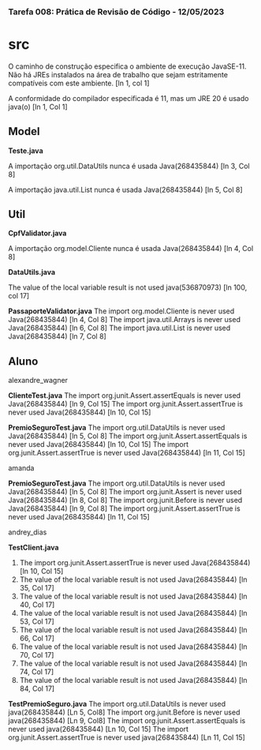### Tarefa 008: Prática de Revisão de Código - 12/05/2023

# src

O caminho de construção especifica o ambiente de execução JavaSE-11. Não há JREs instalados na área de trabalho que sejam estritamente compatíveis com este ambiente. [ln 1, col 1]

A conformidade do compilador especificada é 11, mas um JRE 20 é usado java(o) [ln 1, Col 1]

## Model

**Teste.java**
  
A importação org.util.DataUtils nunca é usada Java(268435844) [ln 3, Col 8]
  
A importação java.util.List nunca é usada Java(268435844) [ln 5, Col 8]

## Util
**CpfValidator.java**

A importação org.model.Cliente nunca é usada Java(268435844) [ln 4, Col 8]

**DataUtils.java**

The value of the local variable result is not used java(536870973) [ln 100, col 17]

**PassaporteValidator.java**
The import org.model.Cliente is never used Java(268435844) [ln 4, Col 8]
The import java.util.Arrays is never used Java(268435844) [ln 6, Col 8]
The import java.util.List is never used Java(268435844) [ln 7, Col 8]

## Aluno

alexandre_wagner

**ClienteTest.java**
The import org.junit.Assert.assertEquals is never used Java(268435844) [ln 9, Col 15]
The import org.junit.Assert.assertTrue is never used Java(268435844) [ln 10, Col 15]

**PremioSeguroTest.java**
The import org.util.DataUtils is never used Java(268435844) [ln 5, Col 8]
The import org.junit.Assert.assertEquals is never used Java(268435844) [ln 10, Col 15]
The import org.junit.Assert.assertTrue is never used Java(268435844) [ln 11, Col 15]

amanda

**PremioSeguroTest.java**
The import org.util.DataUtils is never used Java(268435844) [ln 5, Col 8]
The import org.junit.Assert is never used Java(268435844) [ln 8, Col 8]
The import org.junit.Before is never used Java(268435844) [ln 9, Col 8]
The import org.junit.Assert.assertTrue is never used Java(268435844) [ln 11, Col 15]

andrey_dias

**TestClient.java**
1.  The import org.junit.Assert.assertTrue is never used Java(268435844) [ln 10, Col 15]
2.  The value of the local variable result is not used Java(268435844) [ln 35, Col 17]
3.  The value of the local variable result is not used Java(268435844) [ln 40, Col 17]
4.  The value of the local variable result is not used Java(268435844) [ln 53, Col 17] 
5.  The value of the local variable result is not used Java(268435844) [ln 66, Col 17] 
6.  The value of the local variable result is not used Java(268435844) [ln 70, Col 17] 
7.  The value of the local variable result is not used Java(268435844) [ln 74, Col 17] 
8.  The value of the local variable result is not used Java(268435844) [ln 84, Col 17] 

**TestPremioSeguro.java**
The import org.util.DataUtils is never used java(268435844) [Ln 5, Col8]
The import org.junit.Before is never used java(268435844) [Ln 9, Col8]
The import org.junit.Assert.assertEquals is never used java(268435844) [Ln 10, Col 15]
The import org.junit.Assert.assertTrue is never used java(268435844) [Ln 11, Col 15]
